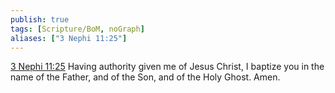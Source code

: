 ```yaml
---
publish: true
tags: [Scripture/BoM, noGraph]
aliases: ["3 Nephi 11:25"]
---
```

[3 Nephi 11:25](https://churchofjesuschrist.org/study/scriptures/bofm/3-ne/11?lang=eng&id=p25#p25) Having authority given me of Jesus Christ, I baptize you in the name of the Father, and of the Son, and of the Holy Ghost. Amen.
